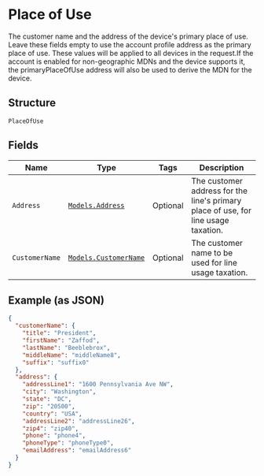 
# Place of Use

The customer name and the address of the device's primary place of use. Leave these fields empty to use the account profile address as the primary place of use. These values will be applied to all devices in the request.If the account is enabled for non-geographic MDNs and the device supports it, the primaryPlaceOfUse address will also be used to derive the MDN for the device.

## Structure

`PlaceOfUse`

## Fields

| Name | Type | Tags | Description |
|  --- | --- | --- | --- |
| `Address` | [`Models.Address`](../../doc/models/address.md) | Optional | The customer address for the line's primary place of use, for line usage taxation. |
| `CustomerName` | [`Models.CustomerName`](../../doc/models/customer-name.md) | Optional | The customer name to be used for line usage taxation. |

## Example (as JSON)

```json
{
  "customerName": {
    "title": "President",
    "firstName": "Zaffod",
    "lastName": "Beeblebrox",
    "middleName": "middleName8",
    "suffix": "suffix0"
  },
  "address": {
    "addressLine1": "1600 Pennsylvania Ave NW",
    "city": "Washington",
    "state": "DC",
    "zip": "20500",
    "country": "USA",
    "addressLine2": "addressLine26",
    "zip4": "zip40",
    "phone": "phone4",
    "phoneType": "phoneType0",
    "emailAddress": "emailAddress6"
  }
}
```


